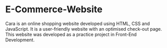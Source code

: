 # E-Commerce-Website
Cara is an online shopping website developed using HTML, CSS and JavaScript. 
It is a user-friendly website with an optimised check-out page. 
This website was developed as a practice project in Front-End Development.

